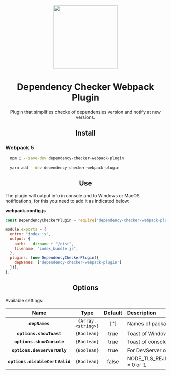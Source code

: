 <div align="center">
  <a href="https://github.com/webpack/webpack">
    <img width="200" height="200"
      src="https://webpack.js.org/assets/icon-square-big.svg">
  </a>

  <h1>Dependency Checker Webpack Plugin</h1>
  <p>Plugin that simplifies checke of dependensies version and notify at new versions.</p>
</div>

<h2 align="center">Install</h2>

<h3>Webpack 5</h3>

```bash
  npm i --save-dev dependency-checker-webpack-plugin
```

```bash
  yarn add --dev dependency-checker-webpack-plugin
```
<h2 align="center">Use</h2>

The plugin will output info in console and to Windows or MacOS notifications, for this you need to add it as indicated below:

**webpack.config.js**

```js
const DependencyCheckerPlugin = require("dependency-checker-webpack-plugin");

module.exports = {
  entry: "index.js",
  output: {
    path: __dirname + "/dist",
    filename: "index_bundle.js",
  },
  plugins: [new DependencyCheckerPlugin({
    depNames: ['dependency-checker-webpack-plugin']
  })],
};
```

<h2 align="center">Options</h2>

Available settings:

|              Name               |                         Type                         |                        Default                        | Description                                                                                                                                                                                                                                                                                                                                                                                                                                                                                                                                |
| :-----------------------------: | :--------------------------------------------------: | :---------------------------------------------------: | :----------------------------------------------------------------------------------------------------------------------------------------------------------------------------------------------------------------------------------------------------------------------------------------------------------------------------------------------------------------------------------------------------------------------------------------------------------------------------------------------------------------------------------------- |
|          **`depNames`**         |                      `{Array.<string>}`              |                          ['']                         | Names of packages to be checked                                                                                                                                                                                                                                                                                                                                                                                                                                                                                                                  |
|      **`options.showToast`**    |                         `{Boolean}`                  |                          true                         | Toast of Windows or MacOC                                                                                                                                                                                                                                                                                                                                                                                                                                                                                                                              |
|     **`options.showConsole`**   |                         `{Boolean}`                  |                          true                         | Toast of console                                                                                                                                                                                                                                                                                                                                                                                                                                                                                                                       |
| **`options.devServerOnly`** |                         `{Boolean}`                  |                          true                         | For DevServer only                                                                                                                                                                                                                                                                                                                                                                                                                                                                                                                       |
| **`options.disableCertValid`** |                         `{Boolean}`                  |                          false                         | NODE_TLS_REJECT_UNAUTHORIZED = 0 or 1                                                                                                                                                                                                                                                                                                                                                                                                                                                                                                                        |